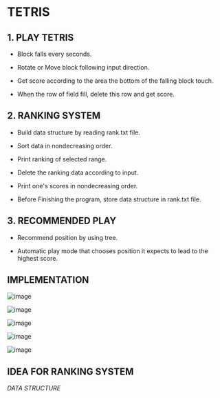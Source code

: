TETRIS
===


**1. PLAY TETRIS**
---


* Block falls every seconds.

* Rotate or Move block following input direction.

* Get score according to the area the bottom of the falling block touch.

* When the row of field fill, delete this row and get score. 



**2. RANKING SYSTEM**
---


* Build data structure by reading rank.txt file.

* Sort data in nondecreasing order.

* Print ranking of selected range.

* Delete the ranking data according to input.

* Print one's scores in nondecreasing order.

* Before Finishing the program, store data structure in rank.txt file.



**3. RECOMMENDED PLAY**
---

* Recommend position by using tree.

* Automatic play mode that chooses position it expects to lead to the highest score.



**IMPLEMENTATION**
---


![image](https://user-images.githubusercontent.com/30820487/50970503-e2d31100-1524-11e9-82f1-034e11109cbc.png)

![image](https://user-images.githubusercontent.com/30820487/50970586-2168cb80-1525-11e9-80b7-c0167d99aa2e.png)

![image](https://user-images.githubusercontent.com/30820487/50970625-3b0a1300-1525-11e9-93e2-4091d08fd5d6.png)

![image](https://user-images.githubusercontent.com/30820487/50970658-57a64b00-1525-11e9-965e-15b2255793ed.png)

![image](https://user-images.githubusercontent.com/30820487/50970688-71479280-1525-11e9-9492-366ee9f2dac8.png)


**IDEA FOR RANKING SYSTEM**
---

*DATA STRUCTURE*



